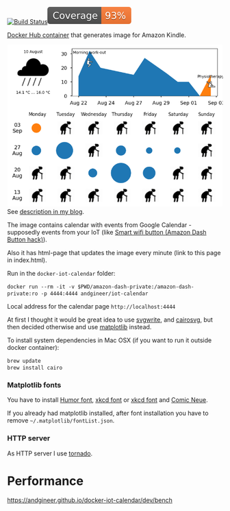 [![Build Status](https://github.com/andgineer/docker-iot-calendar/workflows/ci/badge.svg)](https://github.com/andgineer/docker-iot-calendar/actions)[![Coverage](https://raw.githubusercontent.com/andgineer/docker-iot-calendar/python-coverage-comment-action-data/badge.svg)](https://htmlpreview.github.io/?https://github.com/andgineer/docker-iot-calendar/blob/python-coverage-comment-action-data/htmlcov/index.html)

[Docker Hub container](https://hub.docker.com/r/andgineer/iot-calendar)
that generates image for Amazon Kindle.

![calendar](docs/include/calendar.png)
See [description in my blog](https://sorokin.engineer/posts/en/iot_calendar_synology.html).

The image contains calendar with events from Google Calendar - supposedly events from your IoT
(like [Smart wifi button (Amazon Dash Button hack)](https://sorokin.engineer/posts/en/amazon_dash_button_hack.html)).

Also it has html-page that updates the image every minute (link to
this page in index.html).

Run in the `docker-iot-calendar` folder:
```
docker run --rm -it -v $PWD/amazon-dash-private:/amazon-dash-private:ro -p 4444:4444 andgineer/iot-calendar
```

Local address for the calendar page `http://localhost:4444`

At first I thought it would be great idea to use
[svgwrite](http://svgwrite.readthedocs.io/en/master/attributes/presentation.html),
and [cairosvg](http://cairosvg.org/documentation/), but then decided otherwise
and use [matplotlib](http://matplotlib.org) instead.

To install system dependencies in Mac OSX (if you want to run it outside docker container):
```
brew update
brew install cairo
```

### Matplotlib fonts

You have to install [Humor font](http://antiyawn.com/uploads/humorsans.html),
[xkcd font](https://github.com/ipython/xkcd-font) or [xkcd font](https://github.com/andgineer/docker-matplotlib/blob/master/xkcd.otf)
and [Comic Neue](https://fonts.google.com/specimen/Comic+Neue).

If you already had matplotlib installed, after font installation you have to remove `~/.matplotlib/fontList.json`.

### HTTP server
As HTTP server I use [tornado](http://www.tornadoweb.org/en/stable/).


# Performance

https://andgineer.github.io/docker-iot-calendar/dev/bench
